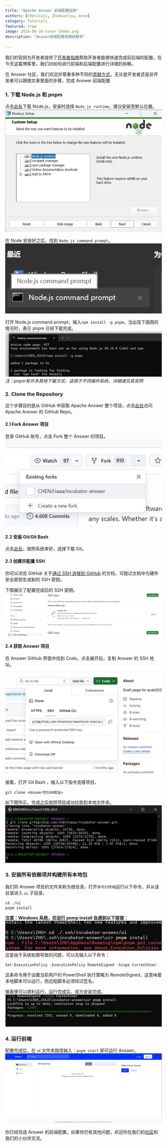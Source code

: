 ```yaml
---
title: "Apache Answer 前端配置指南"
authors: [ChenJiaji, ZhuXuanlyu, Anne]
category: Tutorials
featured: true
image: 2024-08-16-cover-zh@4x.png
description: "Answer前端配置保姆级教学"

---
```


我们的官网为开发者提供了[开发者指南](https://answer.apache.org/zh-CN/docs/development/)帮助开发者能够快速完成前后端的配置，在今天这篇博客里，我们对如何进行前端和后端配置进行详细的拆解。

在 Answer 社区，我们欢迎并尊重多种不同的[贡献方式](https://answer.apache.org/zh-CN/community/contributing/)，无论是开发者还是非开发者可以跟随文章里面的步骤，完成 Answer 前端配置


### 1. 下载 Node.js 和 pnpm

点击[此处](https://nodejs.org/en)下载 Node.js，安装时选择 `Node.js runtime`。建议安装至默认位置。
![node install](node-install.PNG)

在 Node 安装好之后，找到 `Node.js command prompt`。
![node command](node-command.PNG)

打开 Node.js command prompt，输入`npm install -g pnpm`。当出现下面图的情况时，表示 pnpm 已经下载完成。
![pnpm install](pnpm-install.PNG)
_注：pnpm有许多其他下载方式，适用于不同操作系统，详细请见其官网_



### 2. Clone the Repository

这个步骤目的是从 GitHub 中获取 Apache Answer 整个项目，点击[此处](https://github.com/apache/incubator-answer)访问 Apache Answer 的 GitHub Repo。


#### 2.1 Fork Answer 项目

登录 GitHub 账号，点击 Fork 整个 Answer 的项目。
![fork answer](fork-answer.PNG)


#### 2.2 安装 Git/Git Bash

点击[此处](https://git-scm.com/downloads)，按照系统幸好，选择下载 Git。


#### 2.3 创建并配置 SSH

你可以浏览 GitHub 关于[通过 SSH 连接到 GitHub](https://docs.github.com/zh/authentication/connecting-to-github-with-ssh) 的文档，可跳过文档中为硬件安全密钥生成新的 SSH 密钥。

下图展示了配置完成后的 SSH 密钥。
![ssh configuration](ssh-configuration.png)


#### 2.4 获取 Answer 项目

在 Answer GitHub 界面中找到 Code，点击展开后，复制 Answer 的 SSH 地址。
![copy ssh](copy-ssh.png)

接着，打开 Git Bash ，输入以下指令克隆项目。
```
git clone <Answer的SSH地址>
```
如下图所示，完成之后就把项目成功拉取到本地文件夹。
![clone answer](clone-answer.png)



### 3. 安装所有依赖项并构建所有本地包

我们将 Answer 项目的文件夹称为根目录，打开`命令行终端`运行以下命令，并从该目录进入 `ui` 子目录。
```
cd ./ui
pnpm install
```

**注意：Windows 系统，在运行 pnmp install 会遇到以下报错：**
![windows-error](windows-error.png)
这是由于系统权限导致的问题，可以先输入以下命令：
```
Set-ExecutionPolicy -ExecutionPolicy RemoteSigned -Scope CurrentUser
```
这条命令用于设置当前用户的 PowerShell 执行策略为 RemoteSigned，这意味着本地脚本可以运行，而远程脚本必须经过签名。

接着便可以顺利运行，运行完成后，视为安装完成。
![install complete](install-complete.png)



### 4. 运行前端

配置完成后，在 ui 文件夹路径输入：`pnpm start` 即可运行 Answer。
![pnpm start](pnpm-start.png)

你已经完成 Answer 的前端配置，如果你仍有其他问题，欢迎你在我们的[社区](https://meta.answer.dev/)和我们的小伙伴交流。